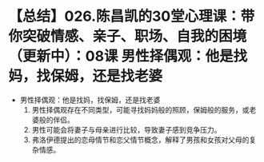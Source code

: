 # 【总结】026.陈昌凯的30堂心理课：带你突破情感、亲子、职场、自我的困境（更新中）：08课 男性择偶观：他是找妈，找保姆，还是找老婆

-   男性择偶观：他是找妈，找保姆，还是找老婆
    1.  男性择偶观存在不同类型，可能寻找妈妈般的照顾，保姆般的服务，或老婆般的伴侣。
    2.  男性可能会将妻子与母亲进行比较，导致妻子感到竞争压力。
    3.  弗洛伊德提出的恋母情节和恋父情节概念，解释了男孩和女孩对父母的复杂情感。